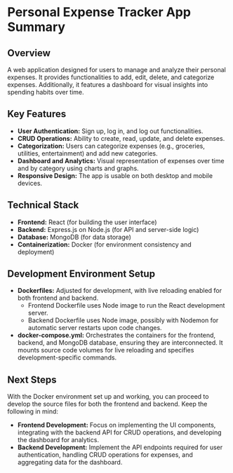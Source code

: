 # Personal Expense Tracker App Summary

## Overview
A web application designed for users to manage and analyze their personal expenses. It provides functionalities to add, edit, delete, and categorize expenses. Additionally, it features a dashboard for visual insights into spending habits over time.

## Key Features
- **User Authentication:** Sign up, log in, and log out functionalities.
- **CRUD Operations:** Ability to create, read, update, and delete expenses.
- **Categorization:** Users can categorize expenses (e.g., groceries, utilities, entertainment) and add new categories.
- **Dashboard and Analytics:** Visual representation of expenses over time and by category using charts and graphs.
- **Responsive Design:** The app is usable on both desktop and mobile devices.

## Technical Stack
- **Frontend:** React (for building the user interface)
- **Backend:** Express.js on Node.js (for API and server-side logic)
- **Database:** MongoDB (for data storage)
- **Containerization:** Docker (for environment consistency and deployment)

## Development Environment Setup
- **Dockerfiles:** Adjusted for development, with live reloading enabled for both frontend and backend.
  - Frontend Dockerfile uses Node image to run the React development server.
  - Backend Dockerfile uses Node image, possibly with Nodemon for automatic server restarts upon code changes.
- **docker-compose.yml:** Orchestrates the containers for the frontend, backend, and MongoDB database, ensuring they are interconnected. It mounts source code volumes for live reloading and specifies development-specific commands.

## Next Steps
With the Docker environment set up and working, you can proceed to develop the source files for both the frontend and backend. Keep the following in mind:
- **Frontend Development:** Focus on implementing the UI components, integrating with the backend API for CRUD operations, and developing the dashboard for analytics.
- **Backend Development:** Implement the API endpoints required for user authentication, handling CRUD operations for expenses, and aggregating data for the dashboard.

